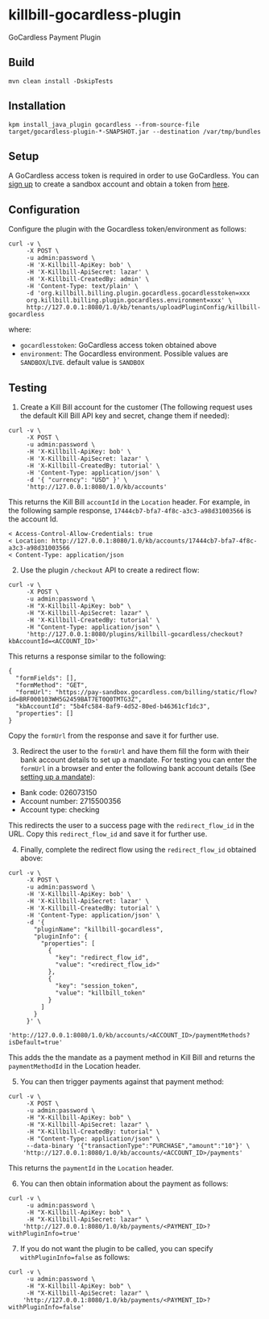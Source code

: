 # killbill-gocardless-plugin
GoCardless Payment Plugin

## Build

```
mvn clean install -DskipTests
```

## Installation

```
kpm install_java_plugin gocardless --from-source-file target/gocardless-plugin-*-SNAPSHOT.jar --destination /var/tmp/bundles
```

## Setup

A GoCardless access token is required in order to use GoCardless. You can [sign up](https://manage-sandbox.gocardless.com/signup) to create a sandbox account and obtain a token from [here](https://manage-sandbox.gocardless.com/developers/access-tokens/create).

## Configuration

Configure the plugin with the Gocardless token/environment as follows:

```
curl -v \
     -X POST \
     -u admin:password \
     -H 'X-Killbill-ApiKey: bob' \
     -H 'X-Killbill-ApiSecret: lazar' \
     -H 'X-Killbill-CreatedBy: admin' \
     -H 'Content-Type: text/plain' \
     -d 'org.killbill.billing.plugin.gocardless.gocardlesstoken=xxx
	 org.killbill.billing.plugin.gocardless.environment=xxx' \
     http://127.0.0.1:8080/1.0/kb/tenants/uploadPluginConfig/killbill-gocardless
```

where:

* `gocardlesstoken`: GoCardless access token obtained above
* `environment`: The Gocardless environment. Possible values are `SANDBOX`/`LIVE`. default value is `SANDBOX`

## Testing

1. Create a Kill Bill account for the customer (The following request uses the default Kill Bill API key and secret, change them if needed):

```
curl -v \
     -X POST \
     -u admin:password \
     -H 'X-Killbill-ApiKey: bob' \
     -H 'X-Killbill-ApiSecret: lazar' \
     -H 'X-Killbill-CreatedBy: tutorial' \
     -H 'Content-Type: application/json' \
     -d '{ "currency": "USD" }' \
     'http://127.0.0.1:8080/1.0/kb/accounts'
```

This returns the Kill Bill `accountId` in the `Location` header.
For example, in the following sample response, `17444cb7-bfa7-4f8c-a3c3-a98d31003566` is the account Id.

```
< Access-Control-Allow-Credentials: true
< Location: http://127.0.0.1:8080/1.0/kb/accounts/17444cb7-bfa7-4f8c-a3c3-a98d31003566
< Content-Type: application/json
```

2. Use the plugin `/checkout` API to create a redirect flow:

```
curl -v \
     -X POST \
     -u admin:password \
     -H "X-Killbill-ApiKey: bob" \
     -H "X-Killbill-ApiSecret: lazar" \
     -H 'X-Killbill-CreatedBy: tutorial' \
     -H "Content-Type: application/json" \
     'http://127.0.0.1:8080/plugins/killbill-gocardless/checkout?kbAccountId=<ACCOUNT_ID>'
```

This returns a response similar to the following:

```
{
  "formFields": [],
  "formMethod": "GET",
  "formUrl": "https://pay-sandbox.gocardless.com/billing/static/flow?id=BRF000103WH5G2459BAT7ET0Q0TMTG3Z",
  "kbAccountId": "5b4fc584-8af9-4d52-80ed-b46361cf1dc3",
  "properties": []
}
```

Copy the `formUrl` from the response and save it for further use.

3. Redirect the user to the `formUrl` and have them fill the form with their bank account details to set up a mandate. For testing you can enter the `formUrl` in a browser and enter the following bank account details (See [setting up a mandate](https://developer.gocardless.com/direct-debit/setting-up-a-mandate)):
  * Bank code: 026073150
  * Account number: 2715500356
  * Account type: checking
  
This redirects the user to a success page with the `redirect_flow_id` in the URL. Copy this `redirect_flow_id` and save it for further use.

4. Finally, complete the redirect flow using the `redirect_flow_id` obtained above:

```
curl -v \
     -X POST \
     -u admin:password \
     -H 'X-Killbill-ApiKey: bob' \
     -H 'X-Killbill-ApiSecret: lazar' \
     -H 'X-Killbill-CreatedBy: tutorial' \
     -H 'Content-Type: application/json' \
     -d '{
       "pluginName": "killbill-gocardless",
       "pluginInfo": {
         "properties": [
           {
             "key": "redirect_flow_id",
             "value": "<redirect_flow_id>"
           },
           {
             "key": "session_token",
             "value": "killbill_token"
           }
         ]
       }
     }' \
     'http://127.0.0.1:8080/1.0/kb/accounts/<ACCOUNT_ID>/paymentMethods?isDefault=true'
```

This adds the the mandate as a payment method in Kill Bill and returns the `paymentMethodId` in the Location header.

5. You can then trigger payments against that payment method:

```
curl -v \
     -X POST \
     -u admin:password \
     -H "X-Killbill-ApiKey: bob" \
     -H "X-Killbill-ApiSecret: lazar" \
     -H "X-Killbill-CreatedBy: tutorial" \
     -H "Content-Type: application/json" \
     --data-binary '{"transactionType":"PURCHASE","amount":"10"}' \
    'http://127.0.0.1:8080/1.0/kb/accounts/<ACCOUNT_ID>/payments'
```
This returns the `paymentId` in the `Location` header.

6. You can then obtain information about the payment as follows:

```
curl -v \
     -u admin:password \
     -H "X-Killbill-ApiKey: bob" \
     -H "X-Killbill-ApiSecret: lazar" \
    'http://127.0.0.1:8080/1.0/kb/payments/<PAYMENT_ID>?withPluginInfo=true'
```

7. If you do not want the plugin to be called, you can specify `withPluginInfo=false` as follows:

```
curl -v \
     -u admin:password \
     -H "X-Killbill-ApiKey: bob" \
     -H "X-Killbill-ApiSecret: lazar" \
    'http://127.0.0.1:8080/1.0/kb/payments/<PAYMENT_ID>?withPluginInfo=false'
```
